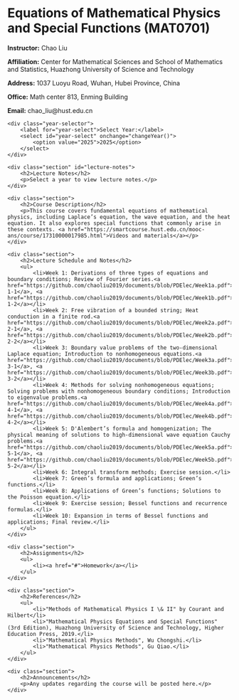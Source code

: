   <h1>Equations of Mathematical Physics and Special Functions (MAT0701)</h1>
    <p><strong>Instructor:</strong> Chao Liu</p>
    <p><strong>Affiliation:</strong> Center for Mathematical Sciences and School of Mathematics and Statistics, Huazhong University of Science and Technology</p>
    <p><strong>Address:</strong> 1037 Luoyu Road, Wuhan, Hubei Province, China</p>
    <p><strong>Office:</strong> Math center 813, Enming Building</p>
    <p><strong>Email:</strong> chao_liu@hust.edu.cn</p>

    <div class="year-selector">
        <label for="year-select">Select Year:</label>
        <select id="year-select" onchange="changeYear()">
            <option value="2025">2025</option>
        </select>
    </div>

    <div class="section" id="lecture-notes">
        <h2>Lecture Notes</h2>
        <p>Select a year to view lecture notes.</p>
    </div>

    <div class="section">
        <h2>Course Description</h2>
        <p>This course covers fundamental equations of mathematical physics, including Laplace’s equation, the wave equation, and the heat equation. It also explores special functions that commonly arise in these contexts. <a href="https://smartcourse.hust.edu.cn/mooc-ans/course/17310000017985.html">Videos and materials</a></p>
    </div>

    <div class="section">
        <h2>Lecture Schedule and Notes</h2>
        <ul>
            <li>Week 1: Derivations of three types of equations and boundary conditions; Review of Fourier series.<a href="https://github.com/chaoliu2019/documents/blob/PDElec/Week1a.pdf">Week 1-1</a>, <a href="https://github.com/chaoliu2019/documents/blob/PDElec/Week1b.pdf">Week 1-2</a></li>
            <li>Week 2: Free vibration of a bounded string; Heat conduction in a finite rod.<a href="https://github.com/chaoliu2019/documents/blob/PDElec/Week2a.pdf">Week 2-1</a>, <a href="https://github.com/chaoliu2019/documents/blob/PDElec/Week2b.pdf">Week 2-2</a></li>
            <li>Week 3: Boundary value problems of the two-dimensional Laplace equation; Introduction to nonhomogeneous equations.<a href="https://github.com/chaoliu2019/documents/blob/PDElec/Week3a.pdf">Week 3-1</a>, <a href="https://github.com/chaoliu2019/documents/blob/PDElec/Week3b.pdf">Week 3-2</a></li>
            <li>Week 4: Methods for solving nonhomogeneous equations; Solving problems with nonhomogeneous boundary conditions; Introduction to eigenvalue problems.<a href="https://github.com/chaoliu2019/documents/blob/PDElec/Week4a.pdf">Week 4-1</a>, <a href="https://github.com/chaoliu2019/documents/blob/PDElec/Week4b.pdf">Week 4-2</a></li>
            <li>Week 5: D'Alembert’s formula and homogenization; The physical meaning of solutions to high-dimensional wave equation Cauchy problems.<a href="https://github.com/chaoliu2019/documents/blob/PDElec/Week5a.pdf">Week 5-1</a>, <a href="https://github.com/chaoliu2019/documents/blob/PDElec/Week5b.pdf">Week 5-2</a></li>
            <li>Week 6: Integral transform methods; Exercise session.</li>
            <li>Week 7: Green’s formula and applications; Green’s functions.</li>
            <li>Week 8: Applications of Green’s functions; Solutions to the Poisson equation.</li>
            <li>Week 9: Exercise session; Bessel functions and recurrence formulas.</li>
            <li>Week 10: Expansion in terms of Bessel functions and applications; Final review.</li>
        </ul>
    </div>

    <div class="section">
        <h2>Assignments</h2>
        <ul>
            <li><a href="#">Homework</a></li>
        </ul>
    </div>

    <div class="section">
        <h2>References</h2>
        <ul>
            <li>"Methods of Mathematical Physics I \& II" by Courant and Hilbert</li>
            <li>"Mathematical Physics Equations and Special Functions" (3rd Edition), Huazhong University of Science and Technology, Higher Education Press, 2019.</li>
            <li>"Mathematical Physics Methods", Wu Chongshi.</li>   
            <li>"Mathematical Physics Methods", Gu Qiao.</li>   
        </ul>
    </div>

    <div class="section">
        <h2>Announcements</h2>
        <p>Any updates regarding the course will be posted here.</p>
    </div>
